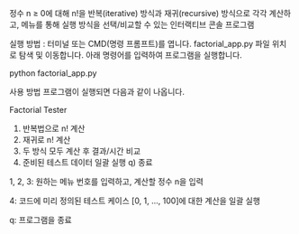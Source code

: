 정수 n ≥ 0에 대해 n!을 반복(iterative) 방식과 재귀(recursive) 방식으로 각각 계산하고,
메뉴를 통해 실행 방식을 선택/비교할 수 있는 인터랙티브 콘솔 프로그램

실행 방법 :
터미널 또는 CMD(명령 프롬프트)를 엽니다.
factorial_app.py 파일 위치로 탐색 및 이동합니다.
아래 명령어를 입력하여 프로그램을 실행합니다.

python factorial_app.py


사용 방법
프로그램이 실행되면 다음과 같이 나옵니다.

Factorial Tester
1) 반복법으로 n! 계산
2) 재귀로 n! 계산
3) 두 방식 모두 계산 후 결과/시간 비교
4) 준비된 테스트 데이터 일괄 실행
q) 종료

1, 2, 3: 원하는 메뉴 번호를 입력하고, 계산할 정수 n을 입력

4: 코드에 미리 정의된 테스트 케이스 [0, 1, ..., 100]에 대한 계산을 일괄 실행

q: 프로그램을 종료
